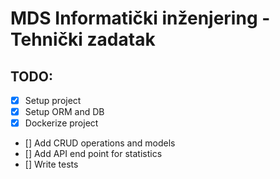 # MDS Informatički inženjering - Tehnički zadatak

## TODO:
- [x] Setup project
- [x] Setup ORM and DB
- [x] Dockerize project
- [] Add CRUD operations and models
- [] Add API end point for statistics
- [] Write tests
